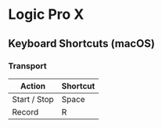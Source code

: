 # Logic Pro X

## Keyboard Shortcuts (macOS)

### Transport
| Action        | Shortcut      | 
| ------------- | --------------|
| Start / Stop  | Space         | 
| Record        | R             |   
